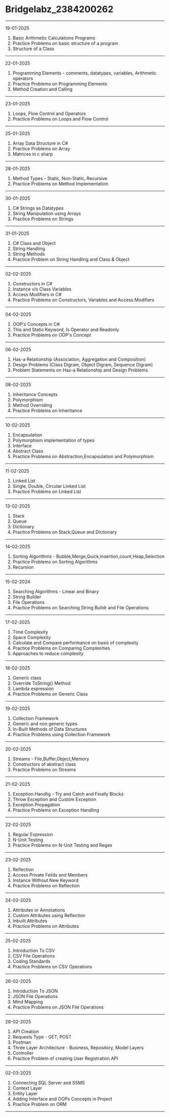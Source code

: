 # Bridgelabz_2384200262
---------------------------------------------------------------------------------------------------------------------
19-01-2025

1. Basic Arithmetic Calculations Programs
2. Practice Problems on basic structure of a program
3. Structure of a Class
---------------------------------------------------------------------------------------------------------------------
22-01-2025

1. Programming Elements - comments, datatypes, variables, Arithmetic operators 
2. Practice Problems on Programming Elements
3. Method Creation and Calling
---------------------------------------------------------------------------------------------------------------------
23-01-2025

1. Loops, Flow Control and Operators
2. Practice Problems on Loops and Flow Control
---------------------------------------------------------------------------------------------------------------------
25-01-2025

1. Array Data Structure in C#
2. Practice Problems on Array
3. Matrices in c sharp
---------------------------------------------------------------------------------------------------------------------
28-01-2025

1. Method Types - Static, Non-Static, Recursive
2. Practice Problems on Method Implementation 
---------------------------------------------------------------------------------------------------------------------
30-01-2025

1. C# Strings as Datatypes
2. String Manipulation using Arrays
3. Practice Problems on Strings
---------------------------------------------------------------------------------------------------------------------
31-01-2025

1. C# Class and Object
2. String Handling
3. String Methods
4. Practice Problem on String Handling and Class & Object
---------------------------------------------------------------------------------------------------------------------
02-02-2025

1. Constructors in C#
2. Instance v/s Class Variables
3. Access Modifiers in C#
4. Practice Problems on Constructors, Variables and Access Modifiers
---------------------------------------------------------------------------------------------------------------------
04-02-2025

1. OOP's Concepts in C#
2. This and Static Keyword, Is Operator and Readonly
3. Practice Problems on OOP's Concept
---------------------------------------------------------------------------------------------------------------------
06-02-2025

1. Has-a Relationship (Association, Aggregation and Composition)
2. Design Problems (Class Digram, Object Digram, Sequence Digram)
3. Problem Statements on Has-a Relationship and Design Problems 
---------------------------------------------------------------------------------------------------------------------
08-02-2025

1. Inheritance Concepts
2. Polymorphism
3. Method Overriding
4. Practice Problems on Inheritance
---------------------------------------------------------------------------------------------------------------------
10-02-2025

1. Encapsulation
2. Polymorphism implementation of types
3. Interface
4. Abstract Class
5. Practice Problems on Abstraction,Encapsulation and Polymorphism
---------------------------------------------------------------------------------------------------------------------
11-02-2025

1. Linked List
2. Single, Double, Circular Linked List
3. Practice Problems on Linked List
---------------------------------------------------------------------------------------------------------------------
13-02-2025

1. Stack
2. Queue
3. Dictionary
4. Practice Problems on Stack,Queue and Dictionary
---------------------------------------------------------------------------------------------------------------------
14-02-2025

1. Sorting Algorithms - Bubble,Merge,Quick,Insertion,count,Heap,Selection
2. Practice Problems on Sorting Algorithms
3. Recursion 
---------------------------------------------------------------------------------------------------------------------
15-02-2024

1. Searching Algorithms - Linear and Binary
2. String Builder
3. File Operations
4. Practice Problems on Searching String Buildr and File Operations
---------------------------------------------------------------------------------------------------------------------
17-02-2025

1. Time Complexity
2. Space Complexity
3. Calculate and Compare performance on basis of complexity
4. Practice Problems on Comparing Complexities
5. Approaches to reduce complexity
---------------------------------------------------------------------------------------------------------------------
18-02-2025

1. Generic class
2. Override ToString() Method
3. Lambda expression
4. Practice Problems on Generic Class 
---------------------------------------------------------------------------------------------------------------------
19-02-2025

1. Collection Framework
2. Generic and non generic types
3. In-Built Methods of Data Structures
4. Practice Problems using Collection Framework
---------------------------------------------------------------------------------------------------------------------
20-02-2025

1. Streams - File,Buffer,Object,Memory
2. Constructors of abstract class
3. Practice Problems on Streams
---------------------------------------------------------------------------------------------------------------------
21-02-2025

1. Exception Handlig - Try and Catch and Finally Blocks
2. Throw Exception and Custom Exception
3. Exception Propagation
4. Practice Problems on Exception Handling
---------------------------------------------------------------------------------------------------------------------
22-02-2025

1. Regular Expression
2. N-Unit Testing
3. Practice Problems on N-Unit Testing and Regex
---------------------------------------------------------------------------------------------------------------------
23-02-2025

1. Reflection
2. Access Private Feilds and Members
3. Instance Without New Keyword
4. Practice Problems on Reflection
---------------------------------------------------------------------------------------------------------------------
24-02-2025

1. Attributes or Annotations
2. Custom Attributes using Reflection
3. Inbuilt Attributes
4. Practice Problems on Attributes
---------------------------------------------------------------------------------------------------------------------
25-02-2025

1. Introduction To CSV
2. CSV File Operations
3. Coding Standards
4. Practice Problems on CSV Operations
---------------------------------------------------------------------------------------------------------------------
26-02-2025

1. Introduction To JSON
2. JSON File Operations
3. Mind Mapping
4. Practice Problems on JSON File Operations
---------------------------------------------------------------------------------------------------------------------
28-02-2025

1. API Creation
2. Requests Type - GET, POST
3. Postman 
4. Three Layer Architecture - Business, Repository, Model Layers
5. Controller
6. Practice Problem of creating User Registration API
---------------------------------------------------------------------------------------------------------------------
02-03-2025

1. Connecting SQL Server and SSMS
2. Context Layer
3. Entity Layer
4. Adding Interface and OOPs Concepts in Project
5. Practice Problem on ORM
---------------------------------------------------------------------------------------------------------------------

